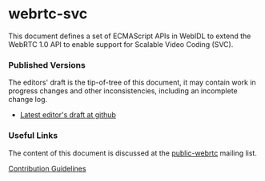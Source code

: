 # webrtc-svc
This document defines a set of ECMAScript APIs in WebIDL to extend the WebRTC 1.0
API to enable support for Scalable Video Coding (SVC).

### Published Versions

The editors' draft is the tip-of-tree of this document, it may contain work in
progress changes and other inconsistencies, including an incomplete change log.

* [Latest editor's draft at github](https://w3c.github.io/webrtc-svc/)

### Useful Links

The content of this document is discussed at the
[public-webrtc](https://lists.w3.org/Archives/Public/public-webrtc/)
mailing list.

[Contribution Guidelines](CONTRIBUTING.md)
